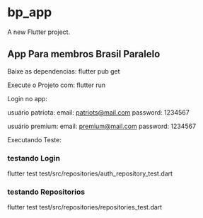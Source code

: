 # bp_app

A new Flutter project.

## App Para membros Brasil Paralelo

Baixe as dependencias:
flutter pub get

Execute o Projeto com:
flutter run

Login no app:

usuário patriota:
email: patriots@mail.com
password: 1234567


usuário premium:
email: premium@mail.com
password: 1234567


Executando Teste:

### testando Login
flutter test test/src/repositories/auth_repository_test.dart

### testando Repositorios
flutter test test/src/repositories/repositories_test.dart

